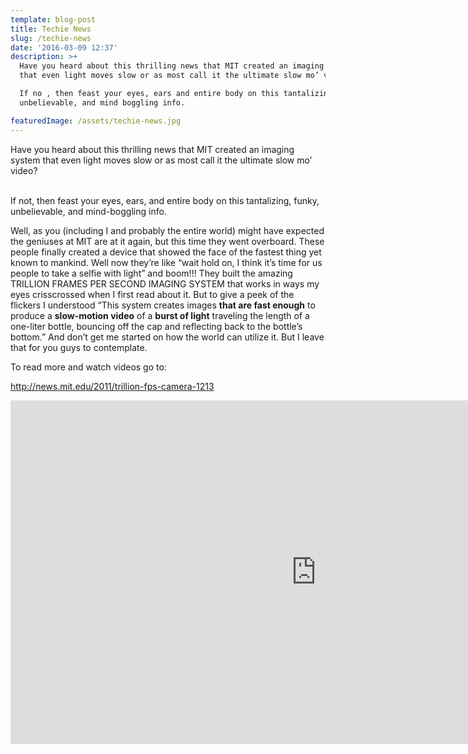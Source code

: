 ```yaml
---
template: blog-post
title: Techie News
slug: /techie-news
date: '2016-03-09 12:37'
description: >+
  Have you heard about this thrilling news that MIT created an imaging system
  that even light moves slow or as most call it the ultimate slow mo’ video?

  If no , then feast your eyes, ears and entire body on this tantalizing, funky,
  unbelievable, and mind boggling info.

featuredImage: /assets/techie-news.jpg
---
```

Have you heard about this thrilling news that MIT created an imaging system that even light moves slow or as most call it the ultimate slow mo’ video?

\
If not, then feast your eyes, ears, and entire body on this tantalizing, funky, unbelievable, and mind-boggling info.

Well, as you (including I and probably the entire world) might have expected the geniuses at MIT are at it again, but this time they went overboard. These people finally created a device that showed the face of the fastest thing yet known to mankind. Well now they’re like “wait hold on, I think it’s time for us people to take a selfie with light” and boom!!! They built the amazing TRILLION FRAMES PER SECOND IMAGING SYSTEM that works in ways my eyes crisscrossed when I first read about it. But to give a peek of the flickers I understood “This system creates images **that are fast enough** to produce a **slow-motion video** of a **burst of light** traveling the length of a one-liter bottle, bouncing off the cap and reflecting back to the bottle’s bottom.” And don’t get me started on how the world can utilize it. But I leave that for you guys to contemplate.

To read more and watch videos go to:

<http://news.mit.edu/2011/trillion-fps-camera-1213>

<iframe width="977" height="550" src="https://www.youtube.com/embed/bh2kNoEOZEQ" title="YouTube video player" frameborder="0" allow="accelerometer; autoplay; clipboard-write; encrypted-media; gyroscope; picture-in-picture" allowfullscreen></iframe>
